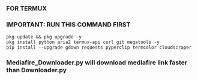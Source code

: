 ### FOR TERMUX
### IMPORTANT: RUN THIS COMMAND FIRST
```
pkg update && pkg upgrade -y
pkg install python aria2 termux-api curl git megatools -y
pip install --upgrade gdown requests pyperclip termcolor cloudscraper
```

### Mediafire_Downloader.py will download mediafire link faster than Downloader.py
